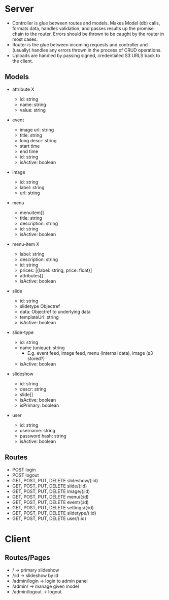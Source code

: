 Server
======

- Controller is glue between routes and models. Makes Model (db) calls, formats data, handles validation, and passes results up the promise chain to the router. Errors should be thrown to be caught by the router in most cases.
- Router is the glue between incoming requests and controller and (usually) handles any errors thrown in the process of CRUD operations.
- Uploads are handled by passing signed, credentialed S3 URLS back to the client.

Models
------
- attribute X
    - id: string
    - name: string
    - value: string

- event
    - image url: string
    - title: string
    - long descr: string
    - start time
    - end time
    - id: string
    - isActive: boolean

- image
    - id: string
    - label: string
    - url: string

- menu
    - menuitem[]
    - title: string
    - description: string
    - id: string
    - isActive: boolean

- menu-item X
    - label: string
    - description: string
    - id: string
    - prices: [{label: string, price: float}]
    - attributes[]
    - isActive: boolean

- slide
    - id: string
    - slidetype Objectref
    - data: Objectref to underlying data
    - templateUrl: string
    - isActive: boolean

- slide-type
    - id: string
    - name (unique): string
        - E.g. event feed, image feed, menu (internal data), image (s3 stored?)
    - isActive: boolean

- slideshow
    - id: string
    - descr: string
    - slide[]
    - isActive: boolean
    - isPrimary: boolean

- user
    - id: string
    - username: string
    - password hash: string
    - isActive: boolean

Routes
------
- POST login
- POST logout
- GET, POST, PUT, DELETE slideshow/(:id)
- GET, POST, PUT, DELETE slide/(:id)
- GET, POST, PUT, DELETE image/(:id)
- GET, POST, PUT, DELETE menu/(:id)
- GET, POST, PUT, DELETE event/(:id)
- GET, POST, PUT, DELETE settings/(:id)
- GET, POST, PUT, DELETE slidetype/(:id)
- GET, POST, PUT, DELETE user/(:id)

Client
======

Routes/Pages
------------
- / -> primary slideshow
- /:id -> slideshow by id
- /admin/login -> login to admin panel
- /admin/<model> -> manage given model
- /admin/logout -> logout
